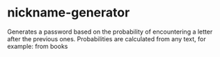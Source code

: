 # nickname-generator
Generates a password based on the probability of encountering a letter after the previous ones. Probabilities are calculated from any text, for example: from books
